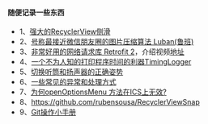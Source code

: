 #### 随便记录一些东西

* 1、[强大的RecyclerView侧滑](https://github.com/yanzhenjie/SwipeRecyclerView)
* 2、[号称最接近微信朋友圈的图片压缩算法 Luban(鲁班)](https://github.com/Curzibn/Luban)
* 3、[非常好用的网络请求库 Retrofit 2](http://square.github.io/retrofit/)，介绍视频[地址](https://realm.io/cn/news/droidcon-jake-wharton-simple-http-retrofit-2/)
* 4、[一个不为人知的打印程序时间的利器TimingLogger](/article/androidTimingLogger.md)
* 5、[切换听筒和扬声器的正确姿势](/article/切换听筒和扬声器的正确姿势.md)
* 6、[一些常见的异常和处理方式](/article/一些系统异常和解决方法.md)
* 7、[为何openOptionsMenu 方法在ICS上无效?](/article/为何openOptionsMenu方法在ICS上无效.md)
* 8、https://github.com/rubensousa/RecyclerViewSnap
* 9、[Git操作小手册](/article/Git操作小手册.md)


